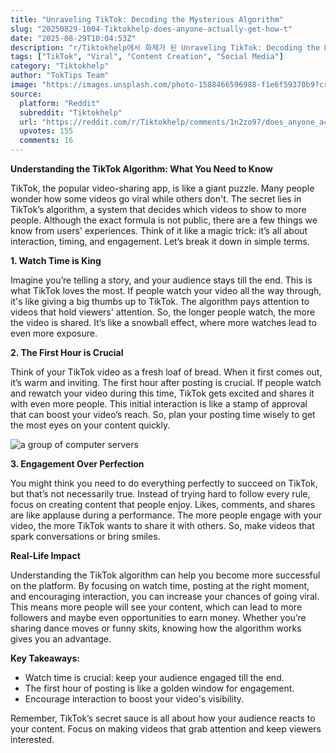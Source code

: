 ```yaml
---
title: "Unraveling TikTok: Decoding the Mysterious Algorithm"
slug: "20250829-1004-Tiktokhelp-does-anyone-actually-get-how-t"
date: "2025-08-29T10:04:53Z"
description: "r/Tiktokhelp에서 화제가 된 Unraveling TikTok: Decoding the Mysterious Algorithm에 대한 깊이 있는 분석과 인사이트"
tags: ["TikTok", "Viral", "Content Creation", "Social Media"]
category: "Tiktokhelp"
author: "TokTips Team"
image: "https://images.unsplash.com/photo-1588466596988-f1e6f59370b9?crop=entropy&cs=tinysrgb&fit=max&fm=jpg&ixid=M3w3OTU0NDF8MHwxfHNlYXJjaHwzfHx0aWt0b2t8ZW58MXwwfHx8MTc1NjQ2MTg3OXww&ixlib=rb-4.1.0&q=80&w=1080"
source:
  platform: "Reddit"
  subreddit: "Tiktokhelp"
  url: "https://reddit.com/r/Tiktokhelp/comments/1n2zo97/does_anyone_actually_get_how_the_tiktok_algorithm/"
  upvotes: 155
  comments: 16
---
```


**Understanding the TikTok Algorithm: What You Need to Know**

TikTok, the popular video-sharing app, is like a giant puzzle. Many people wonder how some videos go viral while others don't. The secret lies in TikTok’s algorithm, a system that decides which videos to show to more people. Although the exact formula is not public, there are a few things we know from users' experiences. Think of it like a magic trick: it’s all about interaction, timing, and engagement. Let’s break it down in simple terms.

**1. Watch Time is King**

Imagine you’re telling a story, and your audience stays till the end. This is what TikTok loves the most. If people watch your video all the way through, it's like giving a big thumbs up to TikTok. The algorithm pays attention to videos that hold viewers' attention. So, the longer people watch, the more the video is shared. It’s like a snowball effect, where more watches lead to even more exposure.

**2. The First Hour is Crucial**

Think of your TikTok video as a fresh loaf of bread. When it first comes out, it’s warm and inviting. The first hour after posting is crucial. If people watch and rewatch your video during this time, TikTok gets excited and shares it with even more people. This initial interaction is like a stamp of approval that can boost your video’s reach. So, plan your posting time wisely to get the most eyes on your content quickly.

![a group of computer servers](https://images.unsplash.com/photo-1665690399857-9de8bbbeb108?crop=entropy&cs=tinysrgb&fit=max&fm=jpg&ixid=M3w3OTU0NDF8MHwxfHNlYXJjaHw2fHxhbGdvcml0aG18ZW58MXwwfHx8MTc1NjQ2MTg3OXww&ixlib=rb-4.1.0&q=80&w=1080)

**3. Engagement Over Perfection**

You might think you need to do everything perfectly to succeed on TikTok, but that’s not necessarily true. Instead of trying hard to follow every rule, focus on creating content that people enjoy. Likes, comments, and shares are like applause during a performance. The more people engage with your video, the more TikTok wants to share it with others. So, make videos that spark conversations or bring smiles.

**Real-Life Impact**

Understanding the TikTok algorithm can help you become more successful on the platform. By focusing on watch time, posting at the right moment, and encouraging interaction, you can increase your chances of going viral. This means more people will see your content, which can lead to more followers and maybe even opportunities to earn money. Whether you’re sharing dance moves or funny skits, knowing how the algorithm works gives you an advantage.

**Key Takeaways:**

- Watch time is crucial: keep your audience engaged till the end.
- The first hour of posting is like a golden window for engagement.
- Encourage interaction to boost your video's visibility.

Remember, TikTok’s secret sauce is all about how your audience reacts to your content. Focus on making videos that grab attention and keep viewers interested.